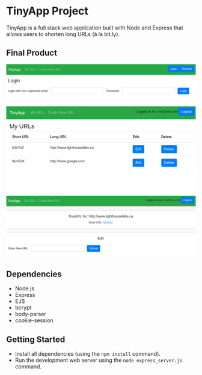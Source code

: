 # TinyApp Project
TinyApp is a full stack web application built with Node and Express that allows users to shorten long URLs (à la bit.ly).

## Final Product

!["User registration page"](https://github.com/mikel-k-khui/tinyapp/blob/master/docs/register-page.png)
!["URL index page"](https://github.com/mikel-k-khui/tinyapp/blob/master/docs/url_index_page.png)
!["URL edit page"](https://github.com/mikel-k-khui/tinyapp/blob/master/docs/url-edit-page.png)

## Dependencies

- Node.js
- Express
- EJS
- bcrypt
- body-parser
- cookie-session

## Getting Started

- Install all dependencies (using the `npm install` command).
- Run the development web server using the `node express_server.js` command.